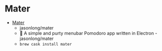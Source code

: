 # Mater
- [Mater](https://github.com/jasonlong/mater)
  -  jasonlong/mater
  - 🍅 A simple and purty menubar Pomodoro app written in Electron - jasonlong/mater
  - `brew cask install mater`
